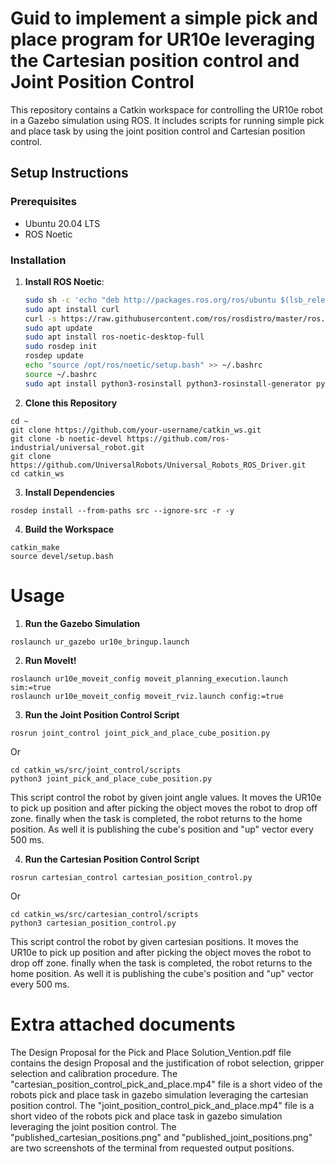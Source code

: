 # Guid to implement a simple pick and place program for UR10e leveraging the Cartesian position control and Joint Position Control

This repository contains a Catkin workspace for controlling the UR10e robot in a Gazebo simulation using ROS. It includes scripts for running simple pick and place task by using the joint position control and Cartesian position control.

## Setup Instructions

### Prerequisites

- Ubuntu 20.04 LTS
- ROS Noetic

### Installation

1. **Install ROS Noetic**:
   ```bash
   sudo sh -c 'echo "deb http://packages.ros.org/ros/ubuntu $(lsb_release -sc) main" > /etc/apt/sources.list.d/ros-latest.list'
   sudo apt install curl
   curl -s https://raw.githubusercontent.com/ros/rosdistro/master/ros.asc | sudo apt-key add -
   sudo apt update
   sudo apt install ros-noetic-desktop-full
   sudo rosdep init
   rosdep update
   echo "source /opt/ros/noetic/setup.bash" >> ~/.bashrc
   source ~/.bashrc
   sudo apt install python3-rosinstall python3-rosinstall-generator python3-wstool build-essential

2. **Clone this Repository**
```
cd ~
git clone https://github.com/your-username/catkin_ws.git
git clone -b noetic-devel https://github.com/ros-industrial/universal_robot.git
git clone https://github.com/UniversalRobots/Universal_Robots_ROS_Driver.git
cd catkin_ws
```

3. **Install Dependencies**
```
rosdep install --from-paths src --ignore-src -r -y
```
4. **Build the Workspace**
```
catkin_make
source devel/setup.bash
```
# Usage

1. **Run the Gazebo Simulation**
```
roslaunch ur_gazebo ur10e_bringup.launch
```
2. **Run MoveIt!**
```
roslaunch ur10e_moveit_config moveit_planning_execution.launch sim:=true
roslaunch ur10e_moveit_config moveit_rviz.launch config:=true
```
3. **Run the Joint Position Control Script**
```
rosrun joint_control joint_pick_and_place_cube_position.py
```
Or
```
cd catkin_ws/src/joint_control/scripts
python3 joint_pick_and_place_cube_position.py
```
This script control the robot by given joint angle values. It moves the UR10e to pick up position and after picking the object moves the robot to drop off zone. finally when the task is completed, the robot returns to the home position. As well it is publishing the cube's position and "up" vector every 500 ms.

4. **Run the Cartesian Position Control Script**
```
rosrun cartesian_control cartesian_position_control.py
```
Or
```
cd catkin_ws/src/cartesian_control/scripts
python3 cartesian_position_control.py
```
This script control the robot by given cartesian positions. It moves the UR10e to pick up position and after picking the object moves the robot to drop off zone. finally when the task is completed, the robot returns to the home position. As well it is publishing the cube's position and "up" vector every 500 ms.

# Extra attached documents

The Design Proposal for the Pick and Place Solution_Vention.pdf file contains the design Proposal and the justification of robot selection, gripper selection and calibration procedure.
The "cartesian_position_control_pick_and_place.mp4" file is a short video of the robots pick and place task in gazebo simulation leveraging the cartesian position control.
The "joint_position_control_pick_and_place.mp4" file is a short video of the robots pick and place task in gazebo simulation leveraging the joint position control.
The "published_cartesian_positions.png" and "published_joint_positions.png" are two screenshots of the terminal from requested output positions.
